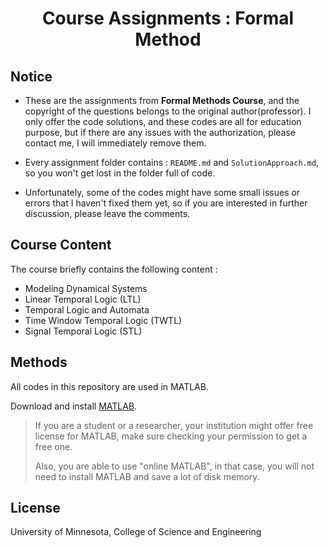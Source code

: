 
<h1 align="center">
  Course Assignments : Formal Method 
</h1>

## Notice
- These are the assignments from **Formal Methods Course**, and the copyright of the questions 
belongs to the original author(professor). I only offer the code solutions, and these codes are 
all for education purpose, but if there are any issues with the authorization, please contact me, 
I will immediately remove them.

- Every assignment folder contains : `README.md` and `SolutionApproach.md`, so you won't
get lost in the folder full of code.

- Unfortunately, some of the codes might have some small issues or errors that I haven't fixed them yet, 
so if you are interested in further discussion, please leave the comments.


## Course Content


The course briefly contains the following content :
- Modeling Dynamical Systems
- Linear Temporal Logic (LTL)
- Temporal Logic and Automata
- Time Window Temporal Logic (TWTL)
- Signal Temporal Logic (STL)


## Methods

All codes in this repository are used in MATLAB.

Download and install [MATLAB](https://www.mathworks.com/products/matlab.html).



> If you are a student or a researcher, your institution might offer free license for MATLAB, 
> make sure checking your permission to get a free one.
> 
> Also, you are able to use "online MATLAB", in that case, you will not need to 
> install MATLAB and save a lot of disk memory.


## License

University of Minnesota, College of Science and Engineering

